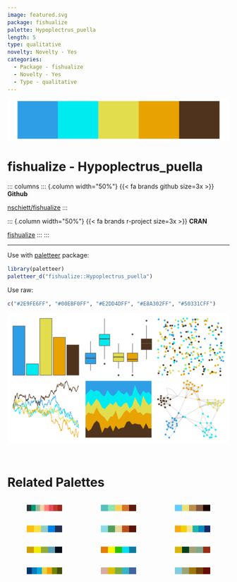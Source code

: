 ```yaml
---
image: featured.svg
package: fishualize
palette: Hypoplectrus_puella
length: 5
type: qualitative
novelty: Novelty - Yes
categories:
  - Package - fishualize
  - Novelty - Yes
  - Type - qualitative
---
```


![](featured.svg)

# fishualize - Hypoplectrus_puella 

::: columns
::: {.column width="50%"}
{{< fa brands github size=3x >}}
**Github**

[nschiett/fishualize](https://github.com/nschiett/fishualize)
:::

::: {.column width="50%"}
{{< fa brands r-project size=3x >}}
**CRAN**

[fishualize](https://CRAN.R-project.org/package=fishualize)
:::
:::

<hr> 

Use with [paletteer](https://emilhvitfeldt.github.io/paletteer/) package:

```r
library(paletteer)
paletteer_d("fishualize::Hypoplectrus_puella")
```

Use raw:

```r
c("#2E9FE6FF", "#00EBF0FF", "#E2DD4DFF", "#E8A302FF", "#50331CFF")
``` 

![](examples.svg) 

<br>

# Related Palettes

<div class="list" style="display: grid; grid-template-columns: auto auto auto;"> <figure class="figure">
<a href="../../awtools/a_palette/"> <img src="../../awtools/a_palette/featured.svg" style="width: 100%;" class="figure-img"></a>
</figure> <figure class="figure">
<a href="../../fishualize/Lepomis_megalotis/"> <img src="../../fishualize/Lepomis_megalotis/featured.svg" style="width: 100%;" class="figure-img"></a>
</figure> <figure class="figure">
<a href="../../fishualize/Neogobius_melanostomus/"> <img src="../../fishualize/Neogobius_melanostomus/featured.svg" style="width: 100%;" class="figure-img"></a>
</figure> <figure class="figure">
<a href="../../fishualize/Rhinecanthus_aculeatus/"> <img src="../../fishualize/Rhinecanthus_aculeatus/featured.svg" style="width: 100%;" class="figure-img"></a>
</figure> <figure class="figure">
<a href="../../fishualize/Etheostoma_barrenense/"> <img src="../../fishualize/Etheostoma_barrenense/featured.svg" style="width: 100%;" class="figure-img"></a>
</figure> <figure class="figure">
<a href="../../LaCroixColoR/Lemon/"> <img src="../../LaCroixColoR/Lemon/featured.svg" style="width: 100%;" class="figure-img"></a>
</figure> <figure class="figure">
<a href="../../fishualize/Balistoides_conspicillum/"> <img src="../../fishualize/Balistoides_conspicillum/featured.svg" style="width: 100%;" class="figure-img"></a>
</figure> <figure class="figure">
<a href="../../fishualize/Minilabrus_striatus/"> <img src="../../fishualize/Minilabrus_striatus/featured.svg" style="width: 100%;" class="figure-img"></a>
</figure> <figure class="figure">
<a href="../../wesanderson/Cavalcanti1/"> <img src="../../wesanderson/Cavalcanti1/featured.svg" style="width: 100%;" class="figure-img"></a>
</figure> <figure class="figure">
<a href="../../feathers/bee_eater/"> <img src="../../feathers/bee_eater/featured.svg" style="width: 100%;" class="figure-img"></a>
</figure> <figure class="figure">
<a href="../../MetBrewer/Isfahan2/"> <img src="../../MetBrewer/Isfahan2/featured.svg" style="width: 100%;" class="figure-img"></a>
</figure> <figure class="figure">
<a href="../../fishualize/Histiophryne_psychedelica/"> <img src="../../fishualize/Histiophryne_psychedelica/featured.svg" style="width: 100%;" class="figure-img"></a>
</figure> 
</div>
